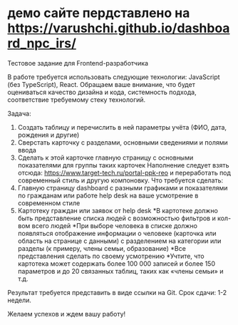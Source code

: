 # демо сайте пердставлено на https://varushchi.github.io/dashboard_npc_irs/

Тестовое задание для Frontend-разработчика

В работе требуется использовать следующие технологии: JavaScript (без TypeScript), React.
Обращаем ваше внимание, что будет оцениваться качество дизайна и кода, системность подхода, соответствие требуемому стеку технологий. 

Задача:
1. Создать таблицу и перечислить в ней параметры учёта (ФИО, дата, рождения и другие)
2. Сверстать карточку с разделами, основными сведениями и полями ввода 
3. Сделать к этой карточке главную страницу с основными показателями для группы таких карточек
Наполнение следует взять отсюда: https://www.target-tech.ru/portal-ppk-reo и переработать под современный стиль и другую компоновку.
Что требуется сделать:
1. Главную страницу dashboard с разными графиками и показателями по гражданам или работе help desk на ваше усмотрение в современном стиле
2. Картотеку граждан или заявок от help desk
*В картотеке должно быть представление списка людей с возможностью фильтров и кол-вом всего людей
*При выборе человека в списке должно появляться отображение информации о человеке (карточка или область на странице с данными) с разделением на категории или разделы (к примеру, члены семьи, образование)
*Все представления сделать по своему усмотрению
*Учтите, что картотека может содержать более 100 000 записей и более 150 параметров и до 20 связанных таблиц, таких как «члены семьи» и т.д.

Результат требуется представить в виде ссылки на Git. 
Срок сдачи: 1-2 недели.

Желаем успехов и ждем вашу работу!

